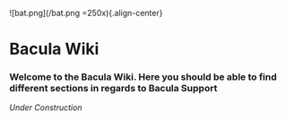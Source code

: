 ![bat.png](/bat.png  =250x){.align-center}
# Bacula Wiki
### Welcome to the Bacula Wiki. Here you should be able to find different sections in regards to Bacula Support

*Under Construction*
